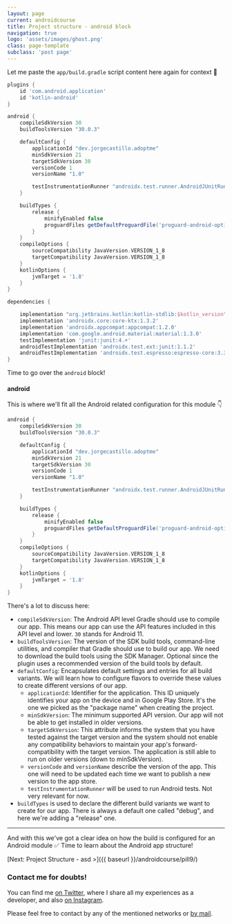 ```yaml
---
layout: page
current: androidcourse
title: Project structure - android block
navigation: true
logo: 'assets/images/ghost.png'
class: page-template
subclass: 'post page'
---
```


Let me paste the `app/build.gradle` script content here again for context 🙏

```groovy
plugins {
    id 'com.android.application'
    id 'kotlin-android'
}

android {
    compileSdkVersion 30
    buildToolsVersion "30.0.3"

    defaultConfig {
        applicationId "dev.jorgecastillo.adoptme"
        minSdkVersion 21
        targetSdkVersion 30
        versionCode 1
        versionName "1.0"

        testInstrumentationRunner "androidx.test.runner.AndroidJUnitRunner"
    }

    buildTypes {
        release {
            minifyEnabled false
            proguardFiles getDefaultProguardFile('proguard-android-optimize.txt'), 'proguard-rules.pro'
        }
    }
    compileOptions {
        sourceCompatibility JavaVersion.VERSION_1_8
        targetCompatibility JavaVersion.VERSION_1_8
    }
    kotlinOptions {
        jvmTarget = '1.8'
    }
}

dependencies {

    implementation "org.jetbrains.kotlin:kotlin-stdlib:$kotlin_version"
    implementation 'androidx.core:core-ktx:1.3.2'
    implementation 'androidx.appcompat:appcompat:1.2.0'
    implementation 'com.google.android.material:material:1.3.0'
    testImplementation 'junit:junit:4.+'
    androidTestImplementation 'androidx.test.ext:junit:1.1.2'
    androidTestImplementation 'androidx.test.espresso:espresso-core:3.3.0'
}
```

Time to go over the `android` block!

#### android

This is where we'll fit all the Android related configuration for this module 👇

```groovy
android {
    compileSdkVersion 30
    buildToolsVersion "30.0.3"

    defaultConfig {
        applicationId "dev.jorgecastillo.adoptme"
        minSdkVersion 21
        targetSdkVersion 30
        versionCode 1
        versionName "1.0"

        testInstrumentationRunner "androidx.test.runner.AndroidJUnitRunner"
    }

    buildTypes {
        release {
            minifyEnabled false
            proguardFiles getDefaultProguardFile('proguard-android-optimize.txt'), 'proguard-rules.pro'
        }
    }
    compileOptions {
        sourceCompatibility JavaVersion.VERSION_1_8
        targetCompatibility JavaVersion.VERSION_1_8
    }
    kotlinOptions {
        jvmTarget = '1.8'
    }
}
```

There's a lot to discuss here:

* `compileSdkVersion`: The Android API level Gradle should use to compile our app. This means our app can use the API features included in this API level and lower. `30` stands for Android 11.
* `buildToolsVersion`: The version of the SDK build tools, command-line utilities, and compiler that Gradle should use to build our app. We need to download the build tools using the SDK Manager. Optional since the plugin uses a recommended version of the build tools by default.
* `defaultConfig`: Encapsulates default settings and entries for all build variants. We will learn how to configure flavors to override these values to create different versions of our app.
  * `applicationId`:  Identifier for the application. This ID uniquely identifies your app on the device and in Google Play Store. It's the one we picked as the "package name" when creating the project.
  * `minSdkVersion`: The minimum supported API version. Our app will not be able to get installed in older versions.
  * `targetSdkVersion`: This attribute informs the system that you have tested against the target version and the system should not enable any compatibility behaviors to maintain your app's forward-compatibility with the target version. The application is still able to run on older versions (down to minSdkVersion).
  * `versionCode` and `versionName` describe the version of the app. This one will need to be updated each time we want to publish a new version to the app store.
  * `testInstrumentationRunner` will be used to run Android tests. Not very relevant for now.
* `buildTypes` is used to declare the different build variants we want to create for our app. There is always a default one called "debug", and here we're adding a "release" one.

---

And with this we've got a clear idea on how the build is configured for an Android module ✅ Time to learn about the Android app structure!

[Next: Project Structure - asd >]({{ baseurl }}/androidcourse/pill9/)

### Contact me for doubts!

You can find me [on Twitter](https://www.twitter.com/JorgeCastilloPR), where I share all my experiences as a developer, and also [on Instagram](https://www.instagram.com/jorgecastillopr).


Please feel free to contact by any of the mentioned networks or [by mail](mailto:jorge.castillo.prz@gmail.com).
